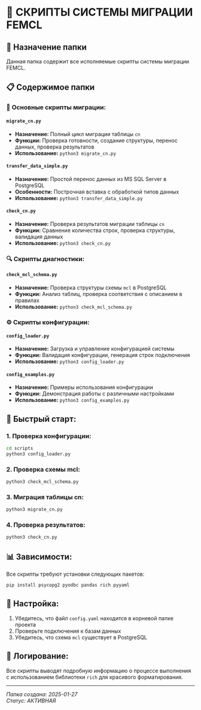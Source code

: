 # 📁 СКРИПТЫ СИСТЕМЫ МИГРАЦИИ FEMCL

## 🎯 Назначение папки
Данная папка содержит все исполняемые скрипты системы миграции FEMCL.

## 📋 Содержимое папки

### 🔧 **Основные скрипты миграции:**

#### `migrate_cn.py`
- **Назначение:** Полный цикл миграции таблицы `cn`
- **Функции:** Проверка готовности, создание структуры, перенос данных, проверка результатов
- **Использование:** `python3 migrate_cn.py`

#### `transfer_data_simple.py`
- **Назначение:** Простой перенос данных из MS SQL Server в PostgreSQL
- **Особенности:** Построчная вставка с обработкой типов данных
- **Использование:** `python3 transfer_data_simple.py`

#### `check_cn.py`
- **Назначение:** Проверка результатов миграции таблицы `cn`
- **Функции:** Сравнение количества строк, проверка структуры, валидация данных
- **Использование:** `python3 check_cn.py`

### 🔍 **Скрипты диагностики:**

#### `check_mcl_schema.py`
- **Назначение:** Проверка структуры схемы `mcl` в PostgreSQL
- **Функции:** Анализ таблиц, проверка соответствия с описанием в правилах
- **Использование:** `python3 check_mcl_schema.py`

### ⚙️ **Скрипты конфигурации:**

#### `config_loader.py`
- **Назначение:** Загрузка и управление конфигурацией системы
- **Функции:** Валидация конфигурации, генерация строк подключения
- **Использование:** `python3 config_loader.py`

#### `config_examples.py`
- **Назначение:** Примеры использования конфигурации
- **Функции:** Демонстрация работы с различными настройками
- **Использование:** `python3 config_examples.py`

## 🚀 **Быстрый старт:**

### 1. Проверка конфигурации:
```bash
cd scripts
python3 config_loader.py
```

### 2. Проверка схемы mcl:
```bash
python3 check_mcl_schema.py
```

### 3. Миграция таблицы cn:
```bash
python3 migrate_cn.py
```

### 4. Проверка результатов:
```bash
python3 check_cn.py
```

## 📊 **Зависимости:**

Все скрипты требуют установки следующих пакетов:
```bash
pip install psycopg2 pyodbc pandas rich pyyaml
```

## 🔧 **Настройка:**

1. Убедитесь, что файл `config.yaml` находится в корневой папке проекта
2. Проверьте подключения к базам данных
3. Убедитесь, что схема `mcl` существует в PostgreSQL

## 📝 **Логирование:**

Все скрипты выводят подробную информацию о процессе выполнения с использованием библиотеки `rich` для красивого форматирования.

---
*Папка создана: 2025-01-27*  
*Статус: АКТИВНАЯ*